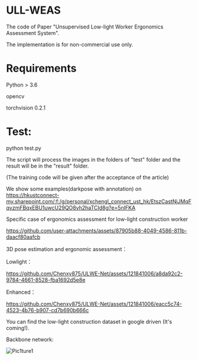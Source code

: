 

# ULL-WEAS
The code of Paper "Unsupervised Low-light Worker Ergonomics Assessment System".

The implementation is for non-commercial use only.

# Requirements
Python > 3.6

opencv

torchvision 0.2.1

# Test:

python test.py 

The script will process the images in the folders of "test" folder and the result will be in the "result" folder. 

(The training code will be given after the acceptance of the article)

We show some examples(darkpose with annotation) on https://hkustconnect-my.sharepoint.com/:f:/g/personal/xchengl_connect_ust_hk/EtszCastNjJMqFqvzmFBqxEBU1uwcU29QO8vh2haTCId8g?e=5nIFKA


Specific case of ergonomics assessment for low-light construction worker 





https://github.com/user-attachments/assets/87905b88-4049-4586-811b-daacf80aafcb





3D pose estimation and ergonomic assessment：

Lowlight：



https://github.com/Chenxy875/ULWE-Net/assets/121841006/a8da92c2-9784-4661-8528-fba1692d5e8e




Enhanced：


https://github.com/Chenxy875/ULWE-Net/assets/121841006/eacc5c74-4523-4b76-b907-cd7b690b666c





You  can find the low-light construction dataset in google driven (It's coming!). 


Backbone network:

![Pic1ture1](https://github.com/user-attachments/assets/2e638d3b-9d2b-46da-a15d-e7af671a987f)

